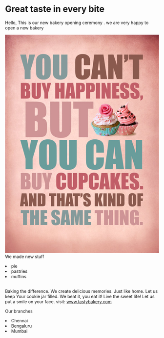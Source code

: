 # Great taste in every bite
Hello, This is our new bakery opening ceremony <b>
</b>.
we are very happy to open a new bakery 

<a > <img src="https://github.com/akash-312/web-design.GitHub/blob/main/561546899-blog2.jpg"> </a>
<br>We made new stuff

<li> pie
<li> pastries
 <li>  muffins

<br>Baking the difference. We create delicious memories. Just like home. Let us keep Your cookie jar filled. We beat it, you eat it! Live the sweet life! Let us put a smile on your face.
 visit:
www.tastybakery.com
<p> Our branches<p>

<li>Chennai</li>
<li>Bengaluru</li>

<li>Mumbai</li>
